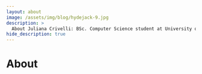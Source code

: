 ```yaml
---
layout: about
image: /assets/img/blog/hydejack-9.jpg
description: >
  About Juliana Crivelli: BSc. Computer Science student at University of Sao Paulo
hide_description: true
---
```


# About

<!--author-->
